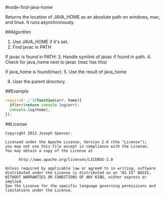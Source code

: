#node-find-java-home

Returns the location of JAVA_HOME as an absolute path on windows, mac, and 
linux.  It runs asynchronously.

##Algorithm
1. Use JAVA_HOME if it's set.
2. Find javac in PATH

If javac is found in PATH:
3. Handle symlink of javac if found in path.
4. Check for java_home next to javac (mac has this)

If java_home is found(mac):
5. Use the result of java_home

6. User the parent directory.

##Example
````javascript
require('./')(function(err, home){
  if(err)return console.log(err);
  console.log(home);
});
````

##License
````
Copyright 2013 Joseph Spencer.

Licensed under the Apache License, Version 2.0 (the "License");
you may not use this file except in compliance with the License.
You may obtain a copy of the License at

      http://www.apache.org/licenses/LICENSE-2.0

Unless required by applicable law or agreed to in writing, software
distributed under the License is distributed on an "AS IS" BASIS,
WITHOUT WARRANTIES OR CONDITIONS OF ANY KIND, either express or implied.
See the License for the specific language governing permissions and
limitations under the License.
````

